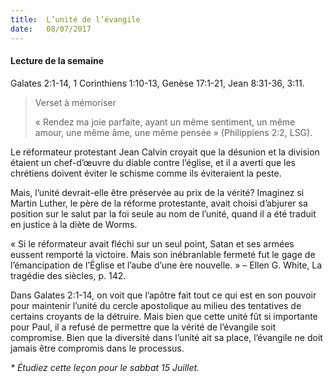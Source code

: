 ```yaml
---
title:  L’unité de l’évangile
date:   08/07/2017
---
```


#### Lecture de la semaine
Galates 2:1-14, 1 Corinthiens 1:10-13, Genèse 17:1-21, Jean 8:31-36, 3:11.

> <p>Verset à mémoriser</p>
> « Rendez ma joie parfaite, ayant un même sentiment, un même amour, une même âme, une même pensée » (Philippiens 2:2, LSG).

Le réformateur protestant Jean Calvin croyait que la désunion et la division étaient un chef-d’œuvre du diable contre l’église, et il a averti que les chrétiens doivent éviter le schisme comme ils éviteraient la peste.

Mais, l’unité devrait-elle être préservée au prix de la vérité? Imaginez si Martin Luther, le père de la réforme protestante, avait choisi d’abjurer sa position sur le salut par la foi seule au nom de l’unité, quand il a été traduit en justice à la diète de Worms.

« Si le réformateur avait fléchi sur un seul point, Satan et ses armées eussent remporté la victoire. Mais son inébranlable fermeté fut le gage de l’émancipation de l’Église et l’aube d’une ère nouvelle. » – Ellen G. White, La tragédie des siècles, p. 142.

Dans Galates 2:1-14, on voit que l’apôtre fait tout ce qui est en son pouvoir pour maintenir l’unité du cercle apostolique au milieu des tentatives de certains croyants de la détruire. Mais bien que cette unité fût si importante pour Paul, il a refusé de permettre que la vérité de l’évangile soit compromise. Bien que la diversité dans l’unité ait sa place, l’évangile ne doit jamais être compromis dans le processus.

_* Étudiez cette leçon pour le sabbat 15 Juillet._
